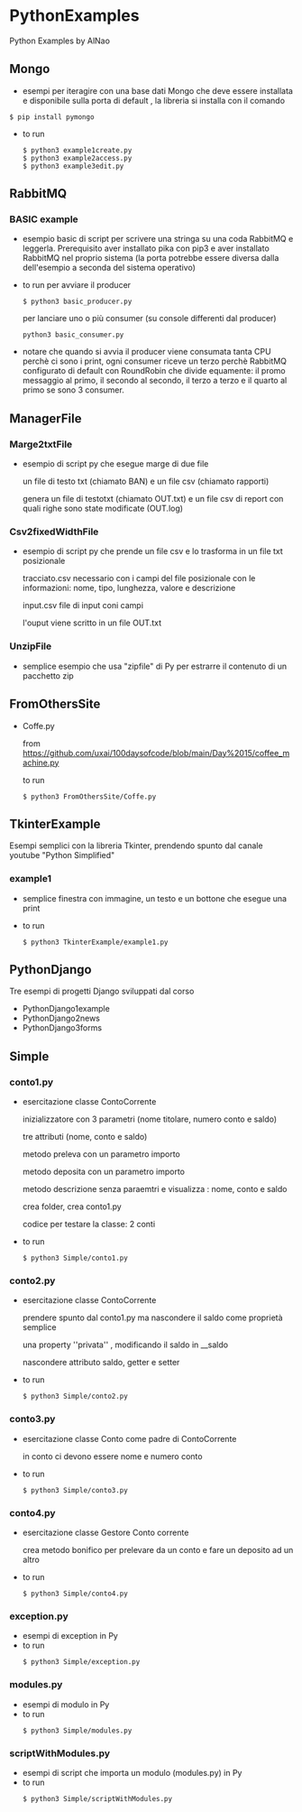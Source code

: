 # PythonExamples
Python Examples by AlNao


## Mongo
- esempi per iteragire con una base dati Mongo che deve essere installata e disponibile sulla porta di default , la libreria si installa con il comando
```
$ pip install pymongo
```
- to run
    ```
    $ python3 example1create.py
    $ python3 example2access.py
    $ python3 example3edit.py

    ```

## RabbitMQ

### BASIC example
- esempio basic di script per scrivere una stringa su una coda RabbitMQ e leggerla. Prerequisito aver installato pika con pip3 e aver installato RabbitMQ nel proprio sistema (la porta potrebbe essere diversa dalla dell'esempio a seconda del sistema operativo)


- to run
    per avviare il producer 
    ```
    $ python3 basic_producer.py
    ```
    per lanciare uno o più consumer (su console differenti dal producer)
    ```
    python3 basic_consumer.py
    ```
- notare che quando si avvia il producer viene consumata tanta CPU perchè ci sono i print, ogni consumer riceve un terzo perchè RabbitMQ configurato di default con RoundRobin che divide equamente: il promo messaggio al primo, il secondo al secondo, il terzo a terzo e il quarto al primo se sono 3 consumer.


## ManagerFile

### Marge2txtFile
- esempio di script py che esegue marge di due file
	
    un file di testo txt (chiamato BAN) e un file csv (chiamato rapporti)
	
    genera un file di testotxt (chiamato OUT.txt) e un file csv di report con quali righe sono state modificate (OUT.log)

### Csv2fixedWidthFile
- esempio di script py che prende un file csv e lo trasforma in un file txt posizionale

    tracciato.csv necessario con i campi del file posizionale con le informazioni: nome, tipo, lunghezza, valore e descrizione

    input.csv file di input coni campi 

    l'ouput viene scritto in un file OUT.txt

### UnzipFile
- semplice esempio che usa "zipfile" di Py per estrarre il contenuto di un pacchetto zip


## FromOthersSite
- Coffe.py

  from https://github.com/uxai/100daysofcode/blob/main/Day%2015/coffee_machine.py

  to run
  ```
  $ python3 FromOthersSite/Coffe.py 
  ```

## TkinterExample
Esempi semplici con la libreria Tkinter, prendendo spunto dal canale youtube "Python Simplified"


### example1
- semplice finestra con immagine, un testo e un bottone che esegue una print

- to run 
  ```
  $ python3 TkinterExample/example1.py 
  ```

## PythonDjango
Tre esempi di progetti Django sviluppati dal corso 
- PythonDjango1example
- PythonDjango2news
- PythonDjango3forms


## Simple

### conto1.py
- esercitazione classe ContoCorrente 
	
    inizializzatore con 3 parametri (nome titolare, numero conto e saldo) 
	
    tre attributi (nome, conto e saldo)
	
    metodo preleva con un parametro importo
	
    metodo deposita con un parametro importo
	
    metodo descrizione senza paraemtri e visualizza : nome, conto e saldo
	
    crea folder, crea conto1.py
	
    codice per testare la classe: 2 conti

- to run 
  ```
  $ python3 Simple/conto1.py 
  ```

### conto2.py
- esercitazione classe ContoCorrente 
	
    prendere spunto dal conto1.py ma nascondere il saldo come proprietà semplice
    
    una property ''privata'' , modificando il saldo in __saldo
    
    nascondere attributo saldo, getter e setter

- to run 
  ```
  $ python3 Simple/conto2.py 
  ```


### conto3.py
- esercitazione classe Conto come padre di ContoCorrente
	
    in conto ci devono essere nome e numero conto
    
- to run 
  ```
  $ python3 Simple/conto3.py 
  ```

### conto4.py
- esercitazione classe Gestore Conto corrente

    crea metodo bonifico per prelevare da un conto e fare un deposito ad un altro

- to run 
  ```
  $ python3 Simple/conto4.py 
  ```
### exception.py
- esempi di exception in Py
- to run 
  ```
  $ python3 Simple/exception.py 
  ```

### modules.py
- esempi di modulo in Py
- to run 
  ```
  $ python3 Simple/modules.py 
  ```

### scriptWithModules.py
- esempi di script che importa un modulo (modules.py) in Py
- to run 
  ```
  $ python3 Simple/scriptWithModules.py 
  ```
